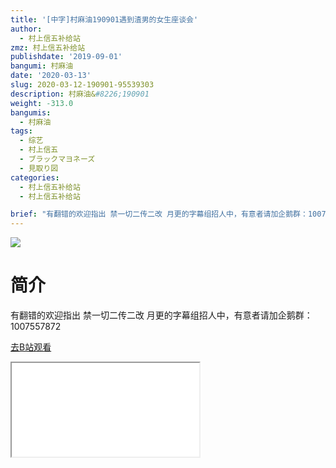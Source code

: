 ```yaml
---
title: '[中字]村麻油190901遇到渣男的女生座谈会'
author:
  - 村上信五补给站
zmz: 村上信五补给站
publishdate: '2019-09-01'
bangumi: 村麻油
date: '2020-03-13'
slug: 2020-03-12-190901-95539303
description: 村麻油&#8226;190901
weight: -313.0
bangumis:
  - 村麻油
tags:
  - 综艺
  - 村上信五
  - ブラックマヨネーズ
  - 見取り図
categories:
  - 村上信五补给站
  - 村上信五补给站

brief: "有翻错的欢迎指出 禁一切二传二改 月更的字幕组招人中，有意者请加企鹅群：1007557872"
---
```

![](https://raw.githubusercontent.com/tcgriffith/owaraisite/master/static/tmpimg/6d538bbc0482609a353d1a05c5a71addcd58c89f.jpg.480.jpg)
# 简介  
有翻错的欢迎指出
禁一切二传二改
月更的字幕组招人中，有意者请加企鹅群：1007557872  

[去B站观看](https://www.bilibili.com/video/av95539303/)
<div class ="resp-container"><iframe class="testiframe" src="//player.bilibili.com/player.html?aid=95539303"", scrolling="no", allowfullscreen="true" > </iframe></div> 
